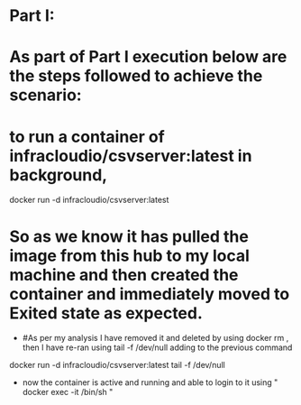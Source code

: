 # Part I:

# As part of Part I execution below are the steps followed to achieve the scenario:

# to run a container of infracloudio/csvserver:latest in background, 

docker run -d infracloudio/csvserver:latest

# So as we know it has pulled the image from this hub to my local machine and then created the container and immediately moved to Exited state as expected.

* #As per my analysis I have removed it and deleted by using docker rm <container ID> , then I have re-ran using tail -f /dev/null adding to the previous command

docker run -d infracloudio/csvserver:latest tail -f /dev/null


- now the container is active and running and able to login to it using  " docker exec -it <container-name> /bin/sh "

